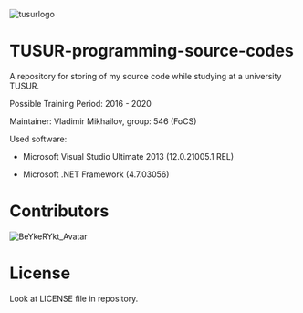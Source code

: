 ![tusurlogo](https://storage.tusur.ru/files/40904/1355-157/tusur.png)

# TUSUR-programming-source-codes
A repository for storing of my source code while studying at a university TUSUR.

Possible Training Period: 2016 - 2020

Maintainer: Vladimir Mikhailov, group: 546 (FoCS)

Used software:

- Microsoft Visual Studio Ultimate 2013 (12.0.21005.1 REL)

- Microsoft .NET Framework (4.7.03056)

# Contributors

![BeYkeRYkt_Avatar](https://avatars1.githubusercontent.com/u/2690323?s=100)

# License

Look at LICENSE file in repository.